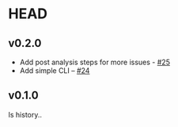 # HEAD

## v0.2.0

- Add post analysis steps for more issues - [#25](https://github.com/buren/site_health/pull/25)
- Add simple CLI – [#24](https://github.com/buren/site_health/pull/24)

## v0.1.0

Is history..
